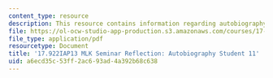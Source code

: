 ```yaml
---
content_type: resource
description: This resource contains information regarding autobiography student 11.
file: https://ol-ocw-studio-app-production.s3.amazonaws.com/courses/17-922-dr-martin-luther-king-jr-iap-design-seminar-january-iap-2013/a6ecd35c53ff2ac693ad4a392b68c638_MIT17_922IAP13_RefPapr3M.pdf
file_type: application/pdf
resourcetype: Document
title: '17.922IAP13 MLK Seminar Reflection: Autobiography Student 11'
uid: a6ecd35c-53ff-2ac6-93ad-4a392b68c638
---
```

